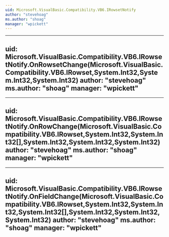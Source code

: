 ```yaml
---
uid: Microsoft.VisualBasic.Compatibility.VB6.IRowsetNotify
author: "stevehoag"
ms.author: "shoag"
manager: "wpickett"
---
```


---
uid: Microsoft.VisualBasic.Compatibility.VB6.IRowsetNotify.OnRowsetChange(Microsoft.VisualBasic.Compatibility.VB6.IRowset,System.Int32,System.Int32,System.Int32)
author: "stevehoag"
ms.author: "shoag"
manager: "wpickett"
---

---
uid: Microsoft.VisualBasic.Compatibility.VB6.IRowsetNotify.OnRowChange(Microsoft.VisualBasic.Compatibility.VB6.IRowset,System.Int32,System.Int32[],System.Int32,System.Int32,System.Int32)
author: "stevehoag"
ms.author: "shoag"
manager: "wpickett"
---

---
uid: Microsoft.VisualBasic.Compatibility.VB6.IRowsetNotify.OnFieldChange(Microsoft.VisualBasic.Compatibility.VB6.IRowset,System.Int32,System.Int32,System.Int32[],System.Int32,System.Int32,System.Int32)
author: "stevehoag"
ms.author: "shoag"
manager: "wpickett"
---
